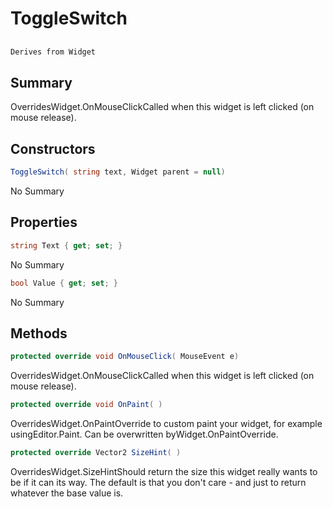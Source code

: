 # ToggleSwitch

## 
```c#
Derives from Widget
```

## Summary

OverridesWidget.OnMouseClickCalled when this widget is left clicked (on mouse release).
## Constructors

```c#
ToggleSwitch( string text, Widget parent = null) 
```
No Summary
## Properties

```c#
string Text { get; set; } 
```
No Summary
```c#
bool Value { get; set; } 
```
No Summary
## Methods

```c#
protected override void OnMouseClick( MouseEvent e) 
```
OverridesWidget.OnMouseClickCalled when this widget is left clicked (on mouse release).
```c#
protected override void OnPaint( ) 
```
OverridesWidget.OnPaintOverride to custom paint your widget, for example usingEditor.Paint. Can be overwritten byWidget.OnPaintOverride.
```c#
protected override Vector2 SizeHint( ) 
```
OverridesWidget.SizeHintShould return the size this widget really wants to be if it can its way. The default
is that you don't care - and just to return whatever the base value is.

